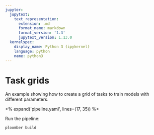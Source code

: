 ```yaml
---
jupyter:
  jupytext:
    text_representation:
      extension: .md
      format_name: markdown
      format_version: '1.3'
      jupytext_version: 1.13.0
  kernelspec:
    display_name: Python 3 (ipykernel)
    language: python
    name: python3
---
```


# Task grids

<!-- start description -->
An example showing how to create a grid of tasks to train models with different parameters.
<!-- end description -->

<% expand('pipeline.yaml', lines=(17, 35)) %>

Run the pipeline:

```sh
ploomber build
```